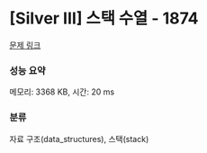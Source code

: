 # [Silver III] 스택 수열 - 1874 

[문제 링크](https://www.acmicpc.net/problem/1874) 

### 성능 요약

메모리: 3368 KB, 시간: 20 ms

### 분류

자료 구조(data_structures), 스택(stack)

